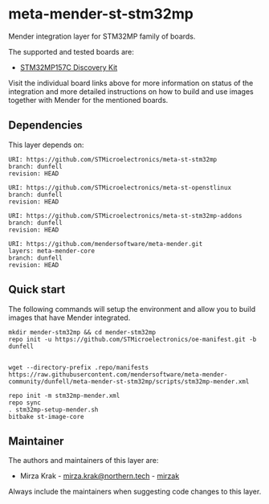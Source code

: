 # meta-mender-st-stm32mp

Mender integration layer for STM32MP family of boards.

The supported and tested boards are:

- [STM32MP157C Discovery Kit](https://hub.mender.io/t/stm32mp157c-discovery-kit/1676)

Visit the individual board links above for more information on status of the
integration and more detailed instructions on how to build and use images
together with Mender for the mentioned boards.

## Dependencies

This layer depends on:

```
URI: https://github.com/STMicroelectronics/meta-st-stm32mp
branch: dunfell
revision: HEAD
```

```
URI: https://github.com/STMicroelectronics/meta-st-openstlinux
branch: dunfell
revision: HEAD
```

```
URI: https://github.com/STMicroelectronics/meta-st-stm32mp-addons
branch: dunfell
revision: HEAD
```

```
URI: https://github.com/mendersoftware/meta-mender.git
layers: meta-mender-core
branch: dunfell
revision: HEAD
```

## Quick start

The following commands will setup the environment and allow you to build images
that have Mender integrated.


```
mkdir mender-stm32mp && cd mender-stm32mp
repo init -u https://github.com/STMicroelectronics/oe-manifest.git -b dunfell


wget --directory-prefix .repo/manifests https://raw.githubusercontent.com/mendersoftware/meta-mender-community/dunfell/meta-mender-st-stm32mp/scripts/stm32mp-mender.xml

repo init -m stm32mp-mender.xml
repo sync
. stm32mp-setup-mender.sh
bitbake st-image-core
```


## Maintainer

The authors and maintainers of this layer are:

- Mirza Krak - <mirza.krak@northern.tech> - [mirzak](https://github.com/mirzak)

Always include the maintainers when suggesting code changes to this layer.
